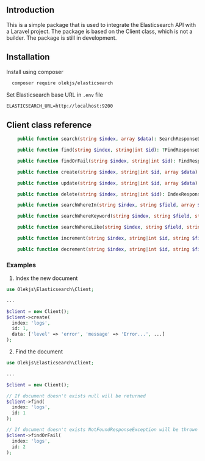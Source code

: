 ## Introduction
This is a simple package that is used to integrate the Elasticsearch API with a Laravel project.
The package is based on the Client class, which is not a builder.
The package is still in development.

## Installation

Install using composer

```bash
  composer require olekjs/elasticsearch
```
    
Set Elasticsearch base URL in `.env` file

```txt
ELASTICSEARCH_URL=http://localhost:9200
```


## Client class reference

```php
    public function search(string $index, array $data): SearchResponseDto;

    public function find(string $index, string|int $id): ?FindResponseDto;

    public function findOrFail(string $index, string|int $id): FindResponseDto;

    public function create(string $index, string|int $id, array $data): IndexResponseDto;

    public function update(string $index, string|int $id, array $data): IndexResponseDto;

    public function delete(string $index, string|int $id): IndexResponseDto;

    public function searchWhereIn(string $index, string $field, array $values): SearchResponseDto;

    public function searchWhereKeyword(string $index, string $field, string $value): SearchResponseDto;

    public function searchWhereLike(string $index, string $field, string|int|float $value): SearchResponseDto;

    public function increment(string $index, string|int $id, string $field, int $value = 1): IndexResponseDto;

    public function decrement(string $index, string|int $id, string $field, int $value = 1): IndexResponseDto;
```

### Examples
1. Index the new document
```php
use Olekjs\Elasticsearch\Client;

...

$client = new Client();
$client->create(
  index: 'logs',
  id: 1,
  data: ['level' => 'error', 'message' => 'Error...', ...]
);
```

2. Find the document
```php
use Olekjs\Elasticsearch\Client;

...

$client = new Client();

// If document doesn't exists null will be returned
$client->find(
  index: 'logs',
  id: 1
);

// If document doesn't exists NotFoundResponseException will be thrown
$client->findOrFail(
  index: 'logs',
  id: 2
);

```
